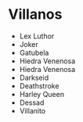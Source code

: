 # Villanos

* Lex Luthor
* Joker
* Gatubela
* Hiedra Venenosa
* Hiedra Venenosa
* Darkseid
* Deathstroke
* Harley Queen
* Dessad
* Villanito
